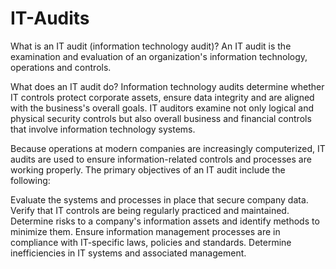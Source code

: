 # IT-Audits
What is an IT audit (information technology audit)?
An IT audit is the examination and evaluation of an organization's information technology, operations and controls.

What does an IT audit do?
Information technology audits determine whether IT controls protect corporate assets, ensure data integrity and are aligned with the business's overall goals. 
IT auditors examine not only logical and physical security controls but also overall business and financial controls that involve information technology systems.

Because operations at modern companies are increasingly computerized, IT audits are used to ensure information-related controls and processes are working properly. 
The primary objectives of an IT audit include the following:

Evaluate the systems and processes in place that secure company data.
Verify that IT controls are being regularly practiced and maintained.
Determine risks to a company's information assets and identify methods to minimize them.
Ensure information management processes are in compliance with IT-specific laws, policies and standards.
Determine inefficiencies in IT systems and associated management.
